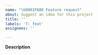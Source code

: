 ```yaml
---
name: "\U0001F680 Feature request"
about: Suggest an idea for this project
title: ''
labels: 'T: feat'
assignees: ''

---
```


<!-- Thanks for taking the time to file an issue! -->

**Description**
<!-- A clear and concise description of the problem or missing capability and possibly its solution -->

